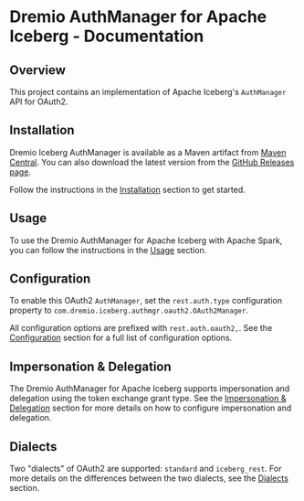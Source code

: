<!--
Copyright (C) 2025 Dremio Corporation

Licensed under the Apache License, Version 2.0 (the "License");
you may not use this file except in compliance with the License.
You may obtain a copy of the License at

    http://www.apache.org/licenses/LICENSE-2.0

Unless required by applicable law or agreed to in writing, software
distributed under the License is distributed on an "AS IS" BASIS,
WITHOUT WARRANTIES OR CONDITIONS OF ANY KIND, either express or implied.
See the License for the specific language governing permissions and
limitations under the License.
-->
# Dremio AuthManager for Apache Iceberg - Documentation

## Overview

This project contains an implementation of Apache Iceberg's `AuthManager` API for OAuth2.

## Installation

Dremio Iceberg AuthManager is available as a Maven artifact from
[Maven Central](https://central.sonatype.com/namespace/com.dremio.iceberg.authmgr).
You can also download the latest version from the
[GitHub Releases page](https://github.com/adutra/iceberg-auth-manager/releases).

Follow the instructions in the [Installation](./installation.md) section to get started.

## Usage

To use the Dremio AuthManager for Apache Iceberg with Apache Spark, you can
follow the instructions in the [Usage](usage.md) section.

## Configuration

To enable this OAuth2 `AuthManager`, set the `rest.auth.type` configuration property to
`com.dremio.iceberg.authmgr.oauth2.OAuth2Manager`.

All configuration options are prefixed with `rest.auth.oauth2,`. See the
[Configuration](./configuration.md) section for a full list of configuration options.

## Impersonation & Delegation

The Dremio AuthManager for Apache Iceberg supports impersonation and delegation using the
token exchange grant type. See the [Impersonation & Delegation](./impersonation.md) section for more
details on how to configure impersonation and delegation.

## Dialects

Two "dialects" of OAuth2 are supported: `standard` and `iceberg_rest`. For more details on the
differences between the two dialects, see the [Dialects](./dialects.md) section.
